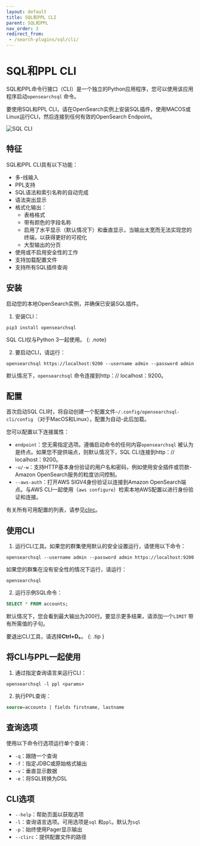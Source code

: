 ```yaml
---
layout: default
title: SQL和PPL CLI
parent: SQL和PPL
nav_order: 3
redirect_from:
 - /search-plugins/sql/cli/
---
```


# SQL和PPL CLI

SQL和PPL命令行接口（CLI）是一个独立的Python应用程序，您可以使用该应用程序启动`opensearchsql` 命令。

 要使用SQL和PPL CLI，请在OpenSearch实例上安装SQL插件，使用MACOS或Linux运行CLI，然后连接到任何有效的OpenSearch Endpoint。

![SQL CLI]({{site.url}}{{site.baseurl}}/images/cli.gif)

## 特征

SQL和PPL CLI具有以下功能：

- 多-线输入
- PPL支持
- SQL语法和索引名称的自动完成
- 语法突出显示
- 格式化输出：
  - 表格格式
  - 带有颜色的字段名称
  - 启用了水平显示（默认情况下）和垂直显示，当输出太宽而无法实现您的终端，以获得更好的可视化
  - 大型输出的分页
- 使用或不启用安全性的工作
- 支持加载配置文件
- 支持所有SQL插件查询

## 安装

启动您的本地OpenSearch实例，并确保已安装SQL插件。

1. 安装CLI：
```console
pip3 install opensearchsql
```

SQL CLI仅与Python 3一起使用。
{: .note}

2. 要启动CLI，请运行：
```console
opensearchsql https://localhost:9200 --username admin --password admin
```
默认情况下，`opensearchsql` 命令连接到http：// localhost：9200。

## 配置

首次启动SQL CLI时，将自动创建一个配置文件`~/.config/opensearchsql-cli/config` （对于MacOS和Linux），配置为自动-此后加载。

您可以配置以下连接属性：

- `endpoint`：您无需指定选项。遵循启动命令的任何内容`opensearchsql` 被认为是终点。如果您不提供端点，则默认情况下，SQL CLI连接到http：// localhost：9200。
- `-u/-w`：支持HTTP基本身份验证的用户名和密码，例如使用安全插件或罚款-Amazon OpenSearch服务的粒度访问控制。
- `--aws-auth`：打开AWS SIGV4身份验证以连接到Amazon OpenSearch端点。与AWS CLI一起使用（`aws configure`）检索本地AWS配置以进行身份验证和连接。

有关所有可用配置的列表，请参见[clirc](https://github.com/opensearch-project/sql/blob/1.x/sql-cli/src/opensearch_sql_cli/conf/clirc)。

## 使用CLI

1. 运行CLI工具。如果您的群集使用默认的安全设置运行，请使用以下命令：
```console
opensearchsql --username admin --password admin https://localhost:9200
```
如果您的群集在没有安全性的情况下运行，请运行：
```console
opensearchsql
```

2. 运行示例SQL命令：
```sql
SELECT * FROM accounts;
```

默认情况下，您会看到最大输出为200行。要显示更多结果，请添加一个`LIMIT` 带有所需值的子句。

要退出CLI工具，请选择**Ctrl+D。**。
{: .tip }

## 将CLI与PPL一起使用

1. 通过指定查询语言来运行CLI：
```console
opensearchsql -l ppl <params>
```

2. 执行PPL查询：
```sql
source=accounts | fields firstname, lastname
```

## 查询选项

使用以下命令行选项运行单个查询：

- `-q`：跟随一个查询
- `-f`：指定JDBC或原始格式输出
- `-v`：垂直显示数据
- `-e`：将SQL转换为DSL

## CLI选项

- `--help`：帮助页面以获取选项
- `-l`：查询语言选项。可用选项是`sql` 和`ppl`。默认为`sql`
- `-p`：始终使用Pager显示输出
- `--clirc`：提供配置文件的路径

